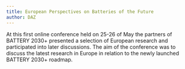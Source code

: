 ```yaml
---
title: European Perspectives on Batteries of the Future
author: DAZ
---
```


At this first online conference held on 25-26 of May the partners of BATTERY 2030+ presented a selection of European research and participated into later discussions. The aim of the conference was to discuss the latest research in Europe in relation to the newly launched BATTERY 2030+ roadmap.
